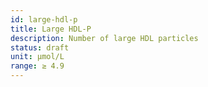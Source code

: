 ```yaml
---
id: large-hdl-p
title: Large HDL-P
description: Number of large HDL particles
status: draft
unit: μmol/L
range: ≥ 4.9
---
```

